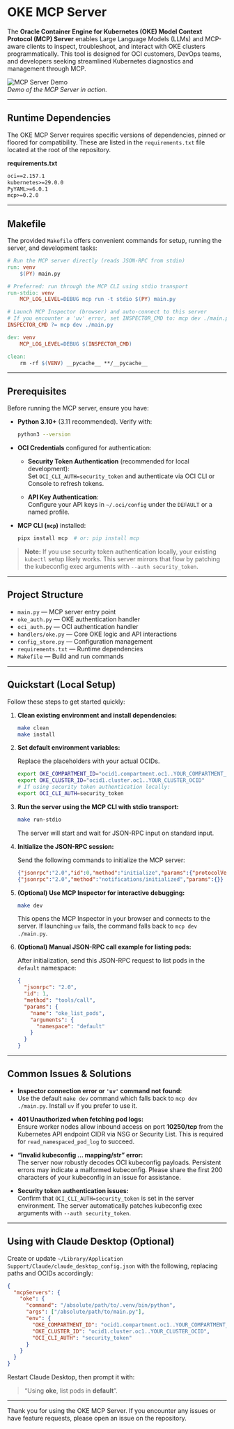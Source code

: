 # OKE MCP Server

The **Oracle Container Engine for Kubernetes (OKE) Model Context Protocol (MCP) Server** enables Large Language Models (LLMs) and MCP-aware clients to inspect, troubleshoot, and interact with OKE clusters programmatically. This tool is designed for OCI customers, DevOps teams, and developers seeking streamlined Kubernetes diagnostics and management through MCP.

![MCP Server Demo](assets/demo.gif)  
*Demo of the MCP Server in action.*

---

## Runtime Dependencies

The OKE MCP Server requires specific versions of dependencies, pinned or floored for compatibility. These are listed in the `requirements.txt` file located at the root of the repository.

**requirements.txt**
```txt
oci==2.157.1
kubernetes>=29.0.0
PyYAML>=6.0.1
mcp>=0.2.0
```

---

## Makefile

The provided `Makefile` offers convenient commands for setup, running the server, and development tasks:

```makefile
# Run the MCP server directly (reads JSON-RPC from stdin)
run: venv
	$(PY) main.py

# Preferred: run through the MCP CLI using stdio transport
run-stdio: venv
	MCP_LOG_LEVEL=DEBUG mcp run -t stdio $(PY) main.py

# Launch MCP Inspector (browser) and auto-connect to this server
# If you encounter a 'uv' error, set INSPECTOR_CMD to: mcp dev ./main.py
INSPECTOR_CMD ?= mcp dev ./main.py

dev: venv
	MCP_LOG_LEVEL=DEBUG $(INSPECTOR_CMD)

clean:
	rm -rf $(VENV) __pycache__ **/__pycache__
```

---

## Prerequisites

Before running the MCP server, ensure you have:

- **Python 3.10+** (3.11 recommended). Verify with:

  ```bash
  python3 --version
  ```

- **OCI Credentials** configured for authentication:

  - **Security Token Authentication** (recommended for local development):  
    Set `OCI_CLI_AUTH=security_token` and authenticate via OCI CLI or Console to refresh tokens.

  - **API Key Authentication**:  
    Configure your API keys in `~/.oci/config` under the `DEFAULT` or a named profile.

- **MCP CLI (`mcp`)** installed:  

  ```bash
  pipx install mcp  # or: pip install mcp
  ```

> **Note:** If you use security token authentication locally, your existing `kubectl` setup likely works. This server mirrors that flow by patching the kubeconfig exec arguments with `--auth security_token`.

---

## Project Structure

- `main.py` — MCP server entry point  
- `oke_auth.py` — OKE authentication handler  
- `oci_auth.py` — OCI authentication handler  
- `handlers/oke.py` — Core OKE logic and API interactions  
- `config_store.py` — Configuration management  
- `requirements.txt` — Runtime dependencies  
- `Makefile` — Build and run commands  

---

## Quickstart (Local Setup)

Follow these steps to get started quickly:

1. **Clean existing environment and install dependencies:**

   ```bash
   make clean
   make install
   ```

2. **Set default environment variables:**

   Replace the placeholders with your actual OCIDs.

   ```bash
   export OKE_COMPARTMENT_ID="ocid1.compartment.oc1..YOUR_COMPARTMENT_OCID"
   export OKE_CLUSTER_ID="ocid1.cluster.oc1..YOUR_CLUSTER_OCID"
   # If using security token authentication locally:
   export OCI_CLI_AUTH=security_token
   ```

3. **Run the server using the MCP CLI with stdio transport:**

   ```bash
   make run-stdio
   ```

   The server will start and wait for JSON-RPC input on standard input.

4. **Initialize the JSON-RPC session:**

   Send the following commands to initialize the MCP server:

   ```json
   {"jsonrpc":"2.0","id":0,"method":"initialize","params":{"protocolVersion":"2024-11-05","capabilities":{},"clientInfo":{"name":"manual","version":"0.0.0"}}}
   {"jsonrpc":"2.0","method":"notifications/initialized","params":{}}
   ```

5. **(Optional) Use MCP Inspector for interactive debugging:**

   ```bash
   make dev
   ```

   This opens the MCP Inspector in your browser and connects to the server. If launching `uv` fails, the command falls back to `mcp dev ./main.py`.

6. **(Optional) Manual JSON-RPC call example for listing pods:**

   After initialization, send this JSON-RPC request to list pods in the `default` namespace:

   ```json
   {
     "jsonrpc": "2.0",
     "id": 1,
     "method": "tools/call",
     "params": {
       "name": "oke_list_pods",
       "arguments": {
         "namespace": "default"
       }
     }
   }
   ```

---

## Common Issues & Solutions

- **Inspector connection error or `'uv'` command not found:**  
  Use the default `make dev` command which falls back to `mcp dev ./main.py`. Install `uv` if you prefer to use it.

- **401 Unauthorized when fetching pod logs:**  
  Ensure worker nodes allow inbound access on port **10250/tcp** from the Kubernetes API endpoint CIDR via NSG or Security List. This is required for `read_namespaced_pod_log` to succeed.

- **“Invalid kubeconfig … mapping/str” error:**  
  The server now robustly decodes OCI kubeconfig payloads. Persistent errors may indicate a malformed kubeconfig. Please share the first 200 characters of your kubeconfig in an issue for assistance.

- **Security token authentication issues:**  
  Confirm that `OCI_CLI_AUTH=security_token` is set in the server environment. The server automatically patches kubeconfig exec arguments with `--auth security_token`.

---

## Using with Claude Desktop (Optional)

Create or update `~/Library/Application Support/Claude/claude_desktop_config.json` with the following, replacing paths and OCIDs accordingly:

```json
{
  "mcpServers": {
    "oke": {
      "command": "/absolute/path/to/.venv/bin/python",
      "args": ["/absolute/path/to/main.py"],
      "env": {
        "OKE_COMPARTMENT_ID": "ocid1.compartment.oc1..YOUR_COMPARTMENT_OCID",
        "OKE_CLUSTER_ID": "ocid1.cluster.oc1..YOUR_CLUSTER_OCID",
        "OCI_CLI_AUTH": "security_token"
      }
    }
  }
}
```

Restart Claude Desktop, then prompt it with:  
> “Using **oke**, list pods in **default**”.

---

Thank you for using the OKE MCP Server. If you encounter any issues or have feature requests, please open an issue on the repository.
